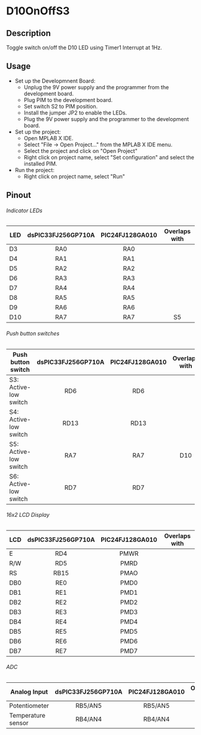 # D10OnOffS3
## Description
Toggle switch on/off the D10 LED using Timer1 Interrupt at 1Hz.

## Usage
- Set up the Developmnent Board:
    - Unplug the 9V power supply and the programmer from the development board.
    - Plug PIM to the development board.
    - Set switch S2 to PIM position.
    - Install the jumper JP2 to enable the LEDs.
    - Plug the 9V power supply and the programmer to the development board.
- Set up the project:
    - Open MPLAB X IDE.
    - Select "File -> Open Project..." from the MPLAB X IDE menu.
    - Select the project and click on "Open Project"
    - Right click on project name, select "Set configuration" and select the installed PIM.
- Run the project:
    - Right click on project name, select "Run"

## Pinout
###### Indicator LEDs
| LED | dsPIC33FJ256GP710A | PIC24FJ128GA010 | Overlaps with |
| --- | :----------------: | :-------------: | :-----------: |
| D3  | RA0                | RA0             |               |
| D4  | RA1                | RA1             |               |
| D5  | RA2                | RA2             |               |
| D6  | RA3                | RA3             |               |
| D7  | RA4                | RA4             |               |
| D8  | RA5                | RA5             |               |
| D9  | RA6                | RA6             |               |
| D10 | RA7                | RA7             | S5            |

###### Push button switches
| Push button switch    | dsPIC33FJ256GP710A | PIC24FJ128GA010 | Overlaps with |
| --------------------- | :----------------: | :-------------: | :-----------: |
| S3: Active-low switch | RD6                | RD6             |               |
| S4: Active-low switch | RD13               | RD13            |               |
| S5: Active-low switch | RA7                | RA7             | D10           |
| S6: Active-low switch | RD7                | RD7             |               |

###### 16x2 LCD Display
| LCD | dsPIC33FJ256GP710A | PIC24FJ128GA010 | Overlaps with |
| --- | :----------------: | :-------------: | :-----------: |
| E   | RD4                | PMWR            |               |
| R/W | RD5                | PMRD            |               |
| RS  | RB15               | PMAO            |               |
| DB0 | RE0                | PMD0            |               |
| DB1 | RE1                | PMD1            |               |
| DB2 | RE2                | PMD2            |               |
| DB3 | RE3                | PMD3            |               |
| DB4 | RE4                | PMD4            |               |
| DB5 | RE5                | PMD5            |               |
| DB6 | RE6                | PMD6            |               |
| DB7 | RE7                | PMD7            |               |

###### ADC
| Analog Input       | dsPIC33FJ256GP710A | PIC24FJ128GA010 | Overlaps with |
| ------------------ | :----------------: | :-------------: | :-----------: |
| Potentiometer      | RB5/AN5            | RB5/AN5         |               |
| Temperature sensor | RB4/AN4            | RB4/AN4         |               |
